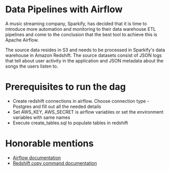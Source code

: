 # Data Pipelines with Airflow

A music streaming company, Sparkify, has decided that it is time to introduce more automation and monitoring to their data warehouse ETL pipelines and come to the conclusion that the best tool to achieve this is Apache Airflow.

The source data resides in S3 and needs to be processed in Sparkify's data warehouse in Amazon Redshift. The source datasets consist of JSON logs that tell about user activity in the application and JSON metadata about the songs the users listen to.


# Prerequisites to run the dag
- Create redshift connections in airflow. Choose connection type - Postgres and fill out all the needed details 
- Set AWS_KEY, AWS_SECRET is airflow variables or set the environment variables with same names
- Execute create_tables.sql to populate tables in redshift

# Honorable mentions
- [Airflow documentation](http://airflow.apache.org/docs/apache-airflow/1.10.1/index.html)
- [Redshift copy command documentation](https://docs.aws.amazon.com/redshift/latest/dg/t_loading-tables-from-s3.html)